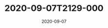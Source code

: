 ---
date: 2020-09-07
title: 2020-09-07T2129-000
hero: 2020/2020-09-07T2129-000.jpeg

# briefly describe the image…
alt: ''

# insert the closed caption text after the three-dash break…
# (include line-breaks, punctuation, and capitalization)
---